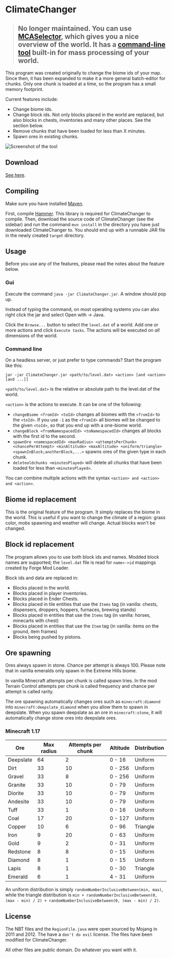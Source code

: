 # ClimateChanger

> ## **No longer maintained.** You can use [MCASelector](https://github.com/Querz/mcaselector), which gives you a nice overview of the world. It has a [command-line tool](https://github.com/Querz/mcaselector/wiki/CLI-Mode) built-in for mass processing of your world.

This program was created originally to change the biome ids of your map. Since then, it has been expanded to make it a more general batch-editor for chunks. Only one chunk is loaded at a time, so the program has a small memory footprint.

Current features include:

* Change biome ids.
* Change block ids. Not only blocks placed in the world are replaced, but also blocks in chests, inventories and many other places. See the section below.
* Remove chunks that have been loaded for less than X minutes.
* Spawn ores in existing chunks.

![Screenshot of the tool](http://i.imgur.com/kkvn9ZA.png)

## Download
[See here](https://github.com/rutgerkok/ClimateChanger/releases).

## Compiling
Make sure you have installed [Maven](https://maven.apache.org/).

First, compile [Hammer](https://github.com/rutgerkok/Hammer). This library is required
for ClimateChanger to compile.
Then, download the source code of ClimateChanger (see the sidebar) and run the command
`mvn install` in the directory you have just downloaded ClimateChanger to. You should
end up with a runnable JAR file in the newly created `target` directory.

## Usage
Before you use any of the features, please read the notes about the feature below.

### Gui
Execute the command `java -jar ClimateChanger.jar`. A window should pop up.

Instead of typing the command, on most operating systems you can also right click the jar and select Open with -> Java.

Click the `Browse...` button to select the `level.dat` of a world. Add one
or more actions and click `Execute tasks`. The actions will be executed on
*all* dimensions of the world.

### Command line
On a headless server, or just prefer to type commands? Start the program like this:

`jar -jar ClimateChanger.jar <path/to/level.dat> <action> [and <action> [and ...]]`

`<path/to/level.dat>` is the relative or absolute path to the level.dat of
the world.

`<action>` is the actions to execute. It can be one of the following:

* `changeBiome <fromId> <toId>` changes all biomes with the `<fromId>` to
  the `<toId>`. If you use `-1` as the `<fromId>` all biomes will be
  changed to the given `<toId>`, so that you end up with a one-biome world.
* `changeBlock <fromNamespacedId> <toNamespacedId>` changes all blocks
  with the first id to the second.
* `spawnOre <namespacedId> <maxRadius> <attemptsPerChunk> <chancePerAttempt> <minAltitude> <maxAltitude> <uniform/triangle> <spawnInBlock;anotherBlock,...>` spawns ores of the given type in each chunk.
* `deleteoldchunks <minutesPlayed>` will delete all chunks that have been loaded for less than `<minutesPlayed>`.

You can combine multiple actions with the syntax
`<action> and <action> and <action>`.

## Biome id replacement
This is the original feature of the program. It simply replaces the biome in the world. This is useful if you want to change the climate of a region: grass color, mobs spawning and weather will change. Actual blocks won't be changed.

## Block id replacement
The program allows you to use both block ids and names. Modded block names are
supported; the `level.dat` file is read for `name<->id` mappings created by
Forge Mod Loader.

Block ids and data are replaced in:

* Blocks placed in the world.
* Blocks placed in player inventories.
* Blocks placed in Ender Chests.
* Blocks placed in tile entities that use the `Items` tag (in vanilla:
  chests, dispensers, droppers, hoppers, furnaces, brewing stands)
* Blocks placed in entities that use the `Items` tag (in vanilla:
  horses, minecarts with chest)
* Blocks placed in entities that use the `Item` tag (in vanilla:
  items on the ground, item frames)
* Blocks being pushed by pistons.

## Ore spawning
Ores always spawn in stone. Chance per attempt is always 100. Please note that
in vanilla emeralds only spawn in the Extreme Hills biome.

In vanilla Minecraft attempts per chunk is called spawn tries. In the mod Terrain Control attempts per chunk is called frequency and chance per attempt is called rarity.

The ore spawning automatically changes ores such as `minecraft:diamond` into `minecraft:deepslate_diamond` when you
allow them to spawn in deepslate. When you spawn deepslate as an ore in `minecraft:stone`, it will automatically change stone ores into deepslate ores.

### Minecraft 1.17

| Ore       | Max radius | Attempts per chunk | Altitude | Distribution |
| --------- | ---------- | ------------------ | -------- | ------------ |
| Deepslate | 64         | 2                  | 0 - 16   | Uniform      |
| Dirt      | 33         | 10                 | 0 - 256  | Uniform      |
| Gravel    | 33         | 8                  | 0 - 256  | Uniform      |
| Granite   | 33         | 10                 | 0 - 79   | Uniform      |
| Diorite   | 33         | 10                 | 0 - 79   | Uniform      |
| Andesite  | 33         | 10                 | 0 - 79   | Uniform      |
| Tuff      | 33         | 1                  | 0 - 16   | Uniform      |
| Coal      | 17         | 20                 | 0 - 127  | Uniform      |
| Copper    | 10         | 6                  | 0 - 96   | Triangle     |
| Iron      | 9          | 20                 | 0 - 63   | Uniform      |
| Gold      | 9          | 2                  | 0 - 31   | Uniform      |
| Redstone  | 8          | 8                  | 0 - 15   | Uniform      |
| Diamond   | 8          | 1                  | 0 - 15   | Uniform      |
| Lapis     | 8          | 1                  | 0 - 30   | Triangle     |
| Emerald   | 6          | 1                  | 4 - 31   | Uniform      |

An uniform distribution is simply `randomNumberInclusiveBetween(min, max)`, while the triangle distribution
is `min + randomNumberInclusiveBetween(0, (max - min) / 2) + randomNumberInclusiveBetween(0, (max - min) / 2)`.

## License
The NBT files and the `RegionFile.java` were open sourced by Mojang in 2011
and 2012. The have a `don't do evil` license. The files have been modified
for ClimateChanger.

All other files are public domain. Do whatever you want with it.
